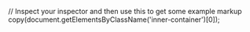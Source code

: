 
// Inspect your inspector and then use this to get some example markup
copy(document.getElementsByClassName('inner-container')[0]);
